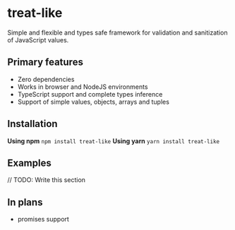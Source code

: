 # treat-like

Simple and flexible and types safe framework for validation and sanitization of JavaScript values.



## Primary features

- Zero dependencies
- Works in browser and NodeJS environments
- TypeScript support and complete types inference
- Support of simple values, objects, arrays and tuples


## Installation

**Using npm** `npm install treat-like`
**Using yarn** `yarn install treat-like`



## Examples

// TODO: Write this section



## In plans

- promises  support
